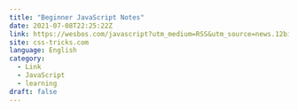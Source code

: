 ```yaml
---
title: "Beginner JavaScript Notes"
date: 2021-07-08T22:25:22Z
link: https://wesbos.com/javascript?utm_medium=RSS&utm_source=news.12bit.vn
site: css-tricks.com
language: English
category:
  - Link
  - JavaScript
  - learning
draft: false
---
```

